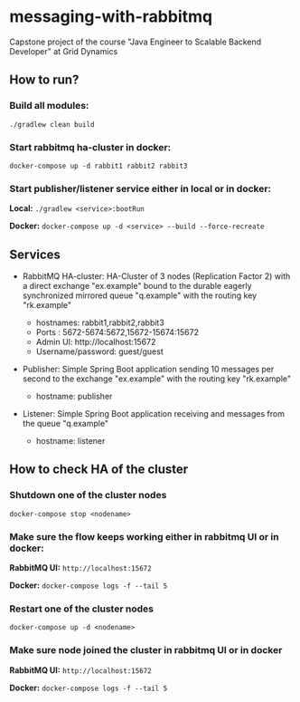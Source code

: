 # messaging-with-rabbitmq
Capstone project of the course "Java Engineer to Scalable Backend Developer" at Grid Dynamics

## How to run?

### Build all modules:

`./gradlew clean build`

### Start rabbitmq ha-cluster in docker:

`docker-compose up -d rabbit1 rabbit2 rabbit3`

### Start publisher/listener service either in local or in docker:

**Local:** `./gradlew <service>:bootRun`

**Docker:** `docker-compose up -d <service> --build --force-recreate`

## Services

* RabbitMQ HA-cluster:
    HA-Cluster of 3 nodes (Replication Factor 2) with a direct exchange "ex.example" 
    bound to the durable eagerly synchronized mirrored queue "q.example" 
    with the routing key "rk.example"
    * hostnames: rabbit1,rabbit2,rabbit3
    * Ports : 5672-5674:5672,15672-15674:15672
    * Admin UI: http://localhost:15672
    * Username/password: guest/guest

* Publisher: 
    Simple Spring Boot application sending 10 messages per second to the exchange "ex.example" 
    with the routing key "rk.example"
    * hostname: publisher

* Listener: 
    Simple Spring Boot application receiving and  messages from the queue "q.example"
    * hostname: listener

## How to check HA of the cluster

### Shutdown one of the cluster nodes

`docker-compose stop <nodename>`

### Make sure the flow keeps working either in rabbitmq UI or in docker:

**RabbitMQ UI:** `http://localhost:15672`

**Docker:** `docker-compose logs -f --tail 5`

### Restart one of the cluster nodes

`docker-compose up -d <nodename>`

### Make sure node joined the cluster in rabbitmq UI or in docker

**RabbitMQ UI:** `http://localhost:15672`

**Docker:** `docker-compose logs -f --tail 5`